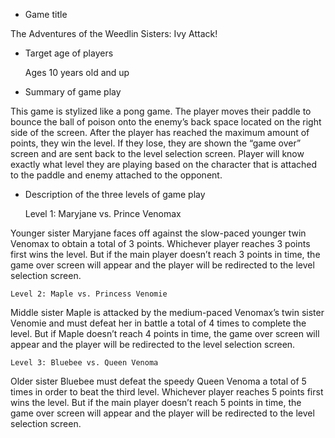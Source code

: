 * Game title

The Adventures of the Weedlin Sisters: Ivy Attack!

* Target age of players

	Ages 10 years old and up

* Summary of game play
	
This game is stylized like a pong game. The player moves their paddle to bounce the ball of poison onto the enemy’s back space located on the right side of the screen. After the player has reached the maximum amount of points, they win the level. If they lose, they are shown the “game over” screen and are sent back to the level selection screen. Player will know exactly what level they are playing based on the character that is attached to the paddle and enemy attached to the opponent. 

* Description of the three levels of game play

	Level 1: Maryjane vs. Prince Venomax
	
Younger sister Maryjane faces off against the slow-paced younger twin Venomax to obtain a total of 3 points. Whichever player 
reaches 3 points first wins the level. But if the main player doesn’t reach 3 points in time, the game over screen will appear 
and the player will be redirected to the level selection screen. 

	Level 2: Maple vs. Princess Venomie
	
Middle sister Maple is attacked by the medium-paced Venomax’s twin sister Venomie and must defeat her in battle a total of 4
times to complete the level. But if Maple doesn’t reach 4 points in time, the game over screen will appear and
the player will be redirected to the level selection screen.

	Level 3: Bluebee vs. Queen Venoma
	
Older sister Bluebee must defeat the speedy Queen Venoma a total of 5 times in order to beat the third level. 
Whichever player reaches 5 points first wins the level. But if the main player doesn’t reach 5 points in time, 
the game over screen will appear and the player will be redirected to the level selection screen.


